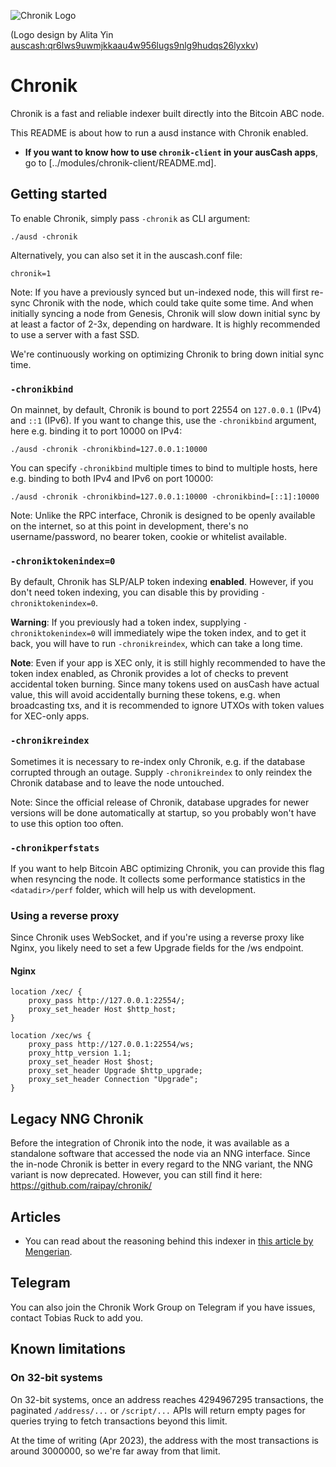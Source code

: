 ![Chronik Logo](chroniklogo.png "Chronik")

(Logo design by Alita Yin [auscash:qr6lws9uwmjkkaau4w956lugs9nlg9hudqs26lyxkv](https://explorer.e.cash/address/auscash:qr6lws9uwmjkkaau4w956lugs9nlg9hudqs26lyxkv))

# Chronik
Chronik is a fast and reliable indexer built directly into the Bitcoin ABC node.

This README is about how to run a ausd instance with Chronik enabled.
- **If you want to know how to use `chronik-client` in your ausCash apps**, go to [../modules/chronik-client/README.md].

## Getting started
To enable Chronik, simply pass `-chronik` as CLI argument:

```
./ausd -chronik
```

Alternatively, you can also set it in the auscash.conf file:

```
chronik=1
```

Note: If you have a previously synced but un-indexed node, this will first re-sync Chronik with the node, which could take quite some time. And when initially syncing a node from Genesis, Chronik will slow down initial sync by at least a factor of 2-3x, depending on hardware. It is highly recommended to use a server with a fast SSD.

We're continuously working on optimizing Chronik to bring down initial sync time.

### `-chronikbind`
On mainnet, by default, Chronik is bound to port 22554 on `127.0.0.1` (IPv4) and `::1` (IPv6). If you want to change this, use the `-chronikbind` argument, here e.g. binding it to port 10000 on IPv4:

```
./ausd -chronik -chronikbind=127.0.0.1:10000
```

You can specify `-chronikbind` multiple times to bind to multiple hosts, here e.g. binding to both IPv4 and IPv6 on port 10000:

```
./ausd -chronik -chronikbind=127.0.0.1:10000 -chronikbind=[::1]:10000
```

Note: Unlike the RPC interface, Chronik is designed to be openly available on the internet, so at this point in development, there's no username/password, no bearer token, cookie or whitelist available.

### `-chroniktokenindex=0`
By default, Chronik has SLP/ALP token indexing **enabled**. However, if you don't need token indexing, you can disable this by providing `-chroniktokenindex=0`.

**Warning**: If you previously had a token index, supplying `-chroniktokenindex=0` will immediately wipe the token index, and to get it back, you will have to run `-chronikreindex`, which can take a long time.

**Note**: Even if your app is XEC only, it is still highly recommended to have the token index enabled, as Chronik provides a lot of checks to prevent accidental token burning. Since many tokens used on ausCash have actual value, this will avoid accidentally burning these tokens, e.g. when broadcasting txs, and it is recommended to ignore UTXOs with token values for XEC-only apps.

### `-chronikreindex`
Sometimes it is necessary to re-index only Chronik, e.g. if the database corrupted through an outage. Supply `-chronikreindex` to only reindex the Chronik database and to leave the node untouched.

Note: Since the official release of Chronik, database upgrades for newer versions will be done automatically at startup, so you probably won't have to use this option too often.

### `-chronikperfstats`
If you want to help Bitcoin ABC optimizing Chronik, you can provide this flag when resyncing the node. It collects some performance statistics in the `<datadir>/perf` folder, which will help us with development.

### Using a reverse proxy
Since Chronik uses WebSocket, and if you're using a reverse proxy like Nginx, you likely need to set a few Upgrade fields for the /ws endpoint.

#### Nginx
```
location /xec/ {
    proxy_pass http://127.0.0.1:22554/;
    proxy_set_header Host $http_host;
}

location /xec/ws {
    proxy_pass http://127.0.0.1:22554/ws;
    proxy_http_version 1.1;
    proxy_set_header Host $host;
    proxy_set_header Upgrade $http_upgrade;
    proxy_set_header Connection "Upgrade";
}
```

## Legacy NNG Chronik
Before the integration of Chronik into the node, it was available as a standalone software that accessed the node via an NNG interface. Since the in-node Chronik is better in every regard to the NNG variant, the NNG variant is now deprecated. However, you can still find it here: https://github.com/raipay/chronik/

## Articles
- You can read about the reasoning behind this indexer in [this article by Mengerian](https://mengerian.medium.com/why-i-am-excited-about-the-auscash-chronik-project-1401b945eb21).

## Telegram
You can also join the Chronik Work Group on Telegram if you have issues, contact Tobias Ruck to add you.

## Known limitations

### On 32-bit systems
On 32-bit systems, once an address reaches 4294967295 transactions, the paginated `/address/...` or `/script/...` APIs will return empty pages for queries trying to fetch transactions beyond this limit.

At the time of writing (Apr 2023), the address with the most transactions is around 3000000, so we're far away from that limit.
